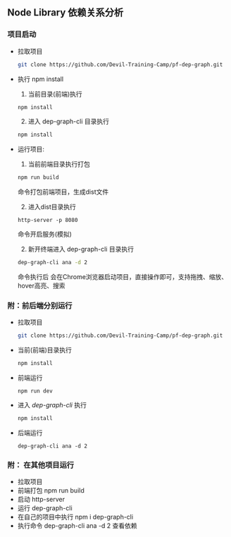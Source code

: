 ## Node Library 依赖关系分析

### 项目启动

- 拉取项目

  ```bash
  git clone https://github.com/Devil-Training-Camp/pf-dep-graph.git
  ```

- 执行 npm install

  1. 当前目录(前端)执行

  ```bash
  npm install
  ```

  2. 进入 dep-graph-cli 目录执行

  ```bash
  npm install
  ```

- 运行项目:

  1. 当前前端目录执行打包

  ```bash
  npm run build
  ```

  命令打包前端项目，生成dist文件

  2. 进入dist目录执行

  ```
  http-server -p 8080
  ```

  命令开启服务(模拟)

  2. 新开终端进入 dep-graph-cli 目录执行

  ```bash
  dep-graph-cli ana -d 2
  ```

  命令执行后 会在Chrome浏览器启动项目，直接操作即可，支持拖拽、缩放、hover高亮、搜索

### 附：前后端分别运行

- 拉取项目

  ```bash
  git clone https://github.com/Devil-Training-Camp/pf-dep-graph.git
  ```

- 当前(前端)目录执行

  ```bash
  npm install
  ```

- 前端运行

  ```
  npm run dev
  ```

- 进入 _dep-graph-cli_ 执行

  ```bash
  npm install
  ```

- 后端运行

  ```
  dep-graph-cli ana -d 2
  ```

### 附： 在其他项目运行

- 拉取项目
- 前端打包 npm run build
- 启动 http-server
- 运行 dep-graph-cli
- 在自己的项目中执行 npm i dep-graph-cli
- 执行命令 dep-graph-cli ana -d 2 查看依赖
